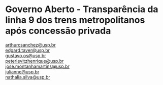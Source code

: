 # Governo Aberto - Transparência da linha 9 dos trens metropolitanos após concessão privada

arthurcsanchez@usp.br   
edgard.taver@usp.br   
gustavo.os@usp.br   
peterlevitzhenrique@usp.br   
jose.montanhamartins@usp.br   
julianne@usp.br   
nathalia.silva@usp.br  
